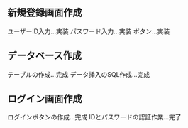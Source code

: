## 新規登録画面作成
ユーザーID入力...実装
パスワード入力...実装
ボタン...実装
## データベース作成
テーブルの作成...完成
データ挿入のSQL作成...完成
## ログイン画面作成
ログインボタンの作成...完成
IDとパスワードの認証作業...完了